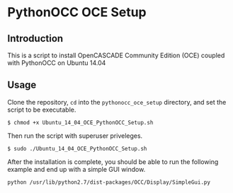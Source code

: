 # PythonOCC OCE Setup

## Introduction
This is a script to install OpenCASCADE Community Edition (OCE) coupled with PythonOCC on Ubuntu 14.04

## Usage
Clone the repository, `cd` into the `pythonocc_oce_setup` directory, and set the script to be executable.

```
$ chmod +x Ubuntu_14_04_OCE_PythonOCC_Setup.sh
```
Then run the script with superuser priveleges.
```
$ sudo ./Ubuntu_14_04_OCE_PythonOCC_Setup.sh
```

After the installation is complete, you should be able to run the following example and end up with a simple GUI window.

```
python /usr/lib/python2.7/dist-packages/OCC/Display/SimpleGui.py
```
